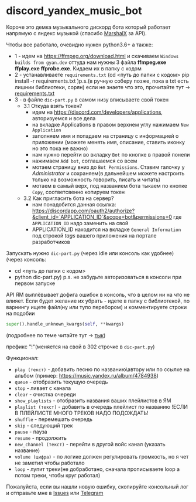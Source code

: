 # discord_yandex_music_bot

Короче это демка музыкального дискорд бота который работает напрямую с яндекс музыкой (спасибо [MarshalX](https://github.com/MarshalX) за API).


Чтобы все работало, очевидно нужен python3.6+ а также:

- 1 - идем на https://ffmpeg.org/download.html и скачиваем `Windows builds from gyan.dev`
оттуда нам нужны 3 файла __ffmpeg.exe ffplay.exe ffprobe.exe__. Кидаем их в папку с кодом
- 2 - устанавливаете `requirements.txt` (cd <путь до папки с кодом> <Enter> pip install -r requirements.txt <Enter>)p.s.(в ручную соберу позже, пока в txt есть лишнии библиотеки, сорян) если не знаете что это, прочитайте тут -> [requirements.txt](https://semakin.dev/2020/04/requirements_txt/)
- 3 - в файле `dic-part.py` в самом низу вписываете свой токен
    - 3.1 Откуда взять токен?
      - идем на https://discord.com/developers/applications, авторизуемся и все дела
      - на вкладке Applications в правом верхнем углу нажимаем `New Application`
      - заполняем имя и попадаем на страницу с информацией о приложении (можете менять имя, описание, ставить иконку но это пока не важно)
      - нам нужно перейти во вкладку `Bot` по кнопке в правой понели
      - нажимаем `Add bot`, соглашаемся со всем
      - мотаем страницу вниз до `Bot Permissions`. Ставим галочку у _Administrator_ и сохраняем(в дальнейшем можете настроить только на возможность говорить, писать и читать)
      - мотаем в самый верх, под названием бота тыкаем по кнопке `Copy`, соответсвенно копируем токен
    - 3.2 Как пригласить бота на сервер?
      - нам понадобится данная ссылка: https://discordapp.com/oauth2/authorize?&client_id=`APPLICATION_ID`&scope=bot&permissions=0 где `APPLICATION_ID` надо заменить на свой
      - APPLICATION_ID находится на вкладке `General Information` под строкой _tags_ вашего приложения на портале разработчиков


Запускать нужно `dic-part.py` (через idle или консоль как удобнее)
(через консоль:
- cd <путь до папки с кодом>
- python dic-part.py)
p.s. не забудьте авторизоваться в консоли при первом запуске

API ЯМ выплёвывает дофига ошибок в консоль, что в целом ни на что не влияет. Если будет желание их убрать - идете в папку с библиотекой,
по варнингу ищете файл(ну или тупо перебором) и комментируете строки на подобии
```python
super().handle_unknown_kwargs(self, **kwargs)
```
(подробнее по теме читайте тут -> [тык](https://docs.python.org/2/library/warnings.html#temporary-suppressing-warnings))


префикс "!"(меняется на свой в 302 строчке в `dic-part.py`)

Функционал:

-  `play (текст)` - добавить песню по названию\автору или по ссылке на альбом (пример: https://music.yandex.ru/album/4784938)
-  `queue` - отобразить текущую очередь
-  `stop` - ливает с канала 
-  `clear` - очистка очереди
-  `show_playlists` - отобразить названия ваших плейлистов в ЯМ 
-  `playlist (текст)` - добавить в очередь плейлист по названию !ЕСЛИ В ПЛЕЙЛИСТЕ МНОГО ТРЕКОВ НАДО ПОДОЖДАТЬ! 
-  `shuffle` - перемешать очередь  
-  `skip` - следующий трек 
-  `pause` - пауза  
-  `resume` - продолжить 
-  `new_channel (текст)` - перейти в другой войс канал (указать название)  
-  `volume (цифра)` - по логике должен регулировать громкость, но я чет не заметил чтобы работало
-  `loop` - лупит треки(не добработано, сначала прописываете loop а потом треки, чтобы круг работал) 
  
  
Пожалуйста, если вы нашли новую ошибку, скопируйте консольный лог и отправьте мне в [Issues](https://github.com/senaKash/discord_yandex_music_bot/issues)
или [Telegram](https://t.me/MikuON)


